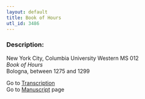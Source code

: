 ```yaml
---
layout: default
title: Book of Hours
utl_id: 3486
---
```


###  Description:

New York City, Columbia University Western MS 012<br>
_Book of Hours_<br>
Bologna, between 1275 and 1299

Go to [Transcription](https://centerfordigitalhumanities.github.io/Newberry-Italian-paleography/transcriptions/301)<br>
Go to [Manuscript](https://centerfordigitalhumanities.github.io/Newberry-Italian-paleography/www/record.html?id=301) page <br>
